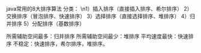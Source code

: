 
java常用的8大排序算法
分类：
  \n1）插入排序（直接插入排序、希尔排序）
  2）交换排序（冒泡排序、快速排序）
  3）选择排序（直接选择排序、堆排序）
  4）归并排序
  5）分配排序（基数排序）

  所需辅助空间最多：归并排序
  所需辅助空间最少：堆排序
  平均速度最快：快速排序
  不稳定：快速排序，希尔排序，堆排序。

